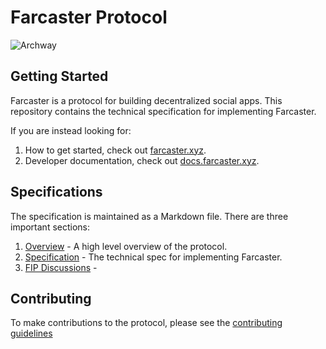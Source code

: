 # Farcaster Protocol

![Archway](/images/arch512.png)

## Getting Started

Farcaster is a protocol for building decentralized social apps. This repository contains the technical specification for implementing Farcaster.

If you are instead looking for:

1. How to get started, check out [farcaster.xyz](https://www.farcaster.xyz).
2. Developer documentation, check out [docs.farcaster.xyz](https://docs.farcaster.xyz).

## Specifications

The specification is maintained as a Markdown file. There are three important sections:

1. [Overview](/docs/OVERVIEW.md) - A high level overview of the protocol.
2. [Specification](/docs/SPECIFICATION.md) - The technical spec for implementing Farcaster.
3. [FIP Discussions](https://github.com/farcasterxyz/protocol/discussions) -

## Contributing

To make contributions to the protocol, please see the [contributing guidelines](CONTRIBUTING.md)

